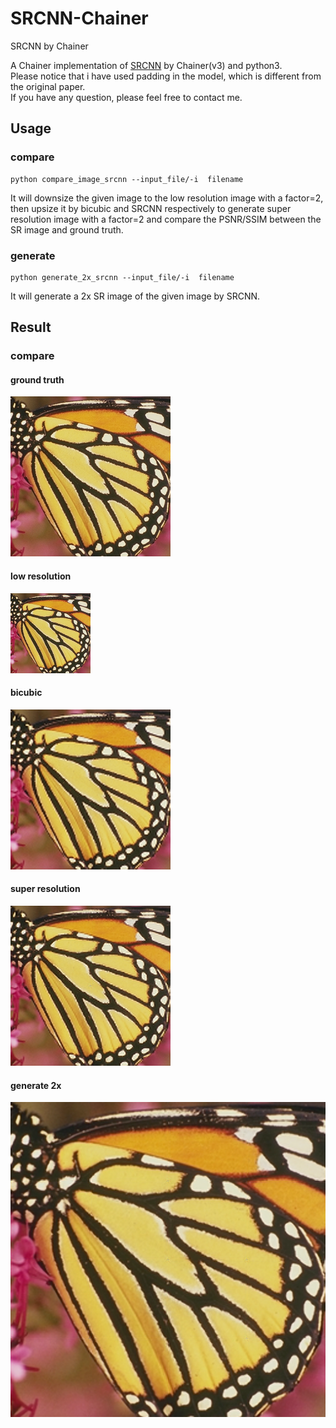 # SRCNN-Chainer
SRCNN by Chainer

A Chainer implementation of [SRCNN](http://mmlab.ie.cuhk.edu.hk/projects/SRCNN.html) by Chainer(v3) and python3.  
Please notice that i have used padding in the model, which is different from the original paper.  
If you have any question, please feel free to contact me.

## Usage

### compare   
```
python compare_image_srcnn --input_file/-i  filename
```

It will downsize the given image to the low resolution image with a factor=2, then upsize it by bicubic and SRCNN respectively to generate super resolution image with a factor=2 and compare the PSNR/SSIM between the SR image and ground truth.

### generate  
```
python generate_2x_srcnn --input_file/-i  filename
```
It will generate a 2x SR image of the given image by SRCNN. 

## Result

### compare
#### ground truth
![image](https://github.com/irasin/SRCNN-Chainer/blob/master/result/butterfly.png)

#### low resolution
![image](https://github.com/irasin/SRCNN-Chainer/blob/master/result/butterfly_low.png)

#### bicubic
![image](https://github.com/irasin/SRCNN-Chainer/blob/master/result/butterfly_bic.png)

#### super resolution
![image](https://github.com/irasin/SRCNN-Chainer/blob/master/result/butterfly_super.png)

#### generate 2x
![image](https://github.com/irasin/SRCNN-Chainer/blob/master/result/butterfly_super_2x.png)


